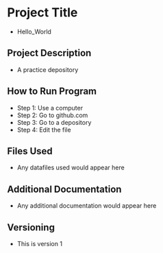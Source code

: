 # Project Title
- Hello_World
## Project Description
- A practice depository
## How to Run Program
- Step 1: Use a computer 
- Step 2: Go to github.com
- Step 3: Go to a depository 
- Step 4: Edit the file
## Files Used
- Any datafiles used would appear here
## Additional Documentation
- Any additional documentation would appear here
## Versioning
- This is version 1


